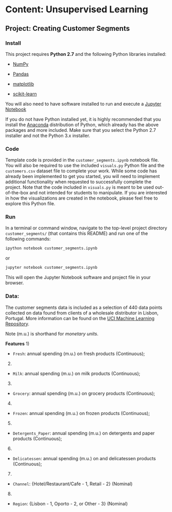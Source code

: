 # Content: Unsupervised Learning

## Project: Creating Customer Segments


### Install


This project requires **Python 2.7** and the following Python libraries installed:


- [NumPy](http://www.numpy.org/)

- [Pandas](http://pandas.pydata.org)

- [matplotlib](http://matplotlib.org/)

- [scikit-learn](http://scikit-learn.org/stable/)


You will also need to have software installed to run and execute a [Jupyter Notebook](http://ipython.org/notebook.html)

If you do not have Python installed yet, it is highly recommended that you install the [Anaconda](http://continuum.io/downloads) distribution of Python, which already has the above packages and more included. Make sure that you select the Python 2.7 installer and not the Python 3.x installer. 

### Code

Template code is provided in the `customer_segments.ipynb` notebook file. You will also be required to use the included `visuals.py` Python file and the `customers.csv` dataset file to complete your work. While some code has already been implemented to get you started, you will need to implement additional functionality when requested to successfully complete the project. Note that the code included in `visuals.py` is meant to be used out-of-the-box and not intended for students to manipulate. If you are interested in how the visualizations are created in the notebook, please feel free to explore this Python file.


### Run


In a terminal or command window, navigate to the top-level project directory `customer_segments/` (that contains this README) and run one of the following commands:

```bash
ipython notebook customer_segments.ipynb
```  
or
```bash
jupyter notebook customer_segments.ipynb
```

This will open the Jupyter Notebook software and project file in your browser.


### Data: 


The customer segments data is included as a selection of 440 data points collected on data found from clients of a wholesale distributor in Lisbon, Portugal. More information can be found on the [UCI Machine Learning Repository](https://archive.ics.uci.edu/ml/datasets/Wholesale+customers).


Note (m.u.) is shorthand for *monetary units*.

**Features**
1) 

- `Fresh`: annual spending (m.u.) on fresh products (Continuous); 
2) 
- `Milk`: annual spending (m.u.) on milk products (Continuous); 
3) 
- `Grocery`: annual spending (m.u.) on grocery products (Continuous); 
4) 
- `Frozen`: annual spending (m.u.) on frozen products (Continuous);
5) 
- `Detergents_Paper`: annual spending (m.u.) on detergents and paper products (Continuous);
6) 
- `Delicatessen`: annual spending (m.u.) on and delicatessen products (Continuous); 
7) 
- `Channel`: {Hotel/Restaurant/Cafe - 1, Retail - 2} (Nominal)
8) 
- `Region`: {Lisbon - 1, Oporto - 2, or Other - 3} (Nominal) 